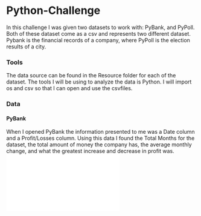 # Python-Challenge

In this challenge I was given two datasets to work with: PyBank, and PyPoll. Both of these dataset come as a csv and represents two different dataset. Pybank is the financial records of a company, where PyPoll is the election results of a city. 

### Tools
The data source can be found in the Resource folder for each of the dataset. The tools I will be using to analyze the data is Python. I will import os and csv so that I can open and use the csvfiles. 


### Data

#### PyBank
When I opened PyBank the information presented to me was a Date column and a Profit/Losses column. Using this data I found the Total Months for the dataset, the total amount of money the company has, the average monthly change, and what the greatest increase and decrease in profit was.
![](PyBank/Resources/Analysis.txt)
